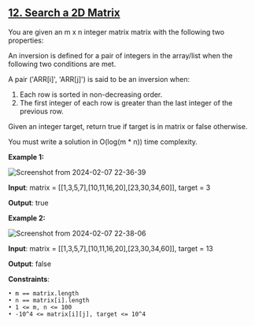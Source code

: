 <h2><a href="https://leetcode.com/problems/search-a-2d-matrix/description/">12. Search a 2D Matrix</a></h2>

You are given an m x n integer matrix matrix with the following two properties:

An inversion is defined for a pair of integers in the array/list when the following two conditions are met.

A pair ('ARR[i]', 'ARR[j]') is said to be an inversion when:

1. Each row is sorted in non-decreasing order.</br>
2. The first integer of each row is greater than the last integer of the previous row.</br>

Given an integer target, return true if target is in matrix or false otherwise.

You must write a solution in O(log(m * n)) time complexity.

**Example 1:**

![Screenshot from 2024-02-07 22-36-39](https://github.com/sanjay9616/Striver_180/assets/87460579/206eff28-78da-4966-99f5-7d0c7065d528)

**Input**: matrix = [[1,3,5,7],[10,11,16,20],[23,30,34,60]], target = 3

**Output**: true

**Example 2:**

![Screenshot from 2024-02-07 22-38-06](https://github.com/sanjay9616/Striver_180/assets/87460579/a0cf7ded-b085-46db-9ebb-a016c6ed409c)

**Input**: matrix = [[1,3,5,7],[10,11,16,20],[23,30,34,60]], target = 13

**Output**: false


**Constraints**:

    • m == matrix.length
    • n == matrix[i].length
    • 1 <= m, n <= 100
    • -10^4 <= matrix[i][j], target <= 10^4


